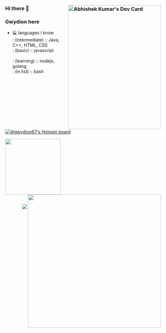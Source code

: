 ### Hi there 👋 <a href="https://app.daily.dev/gwydion67"><img style="float: right; margin: auto;" src="https://api.daily.dev/devcards/2e57308cbca44557aa034d9a3d90170d.png?r=h0u" height="400"  width="300" alt="Abhishek Kumar's Dev Card"/></a>

### Gwydion here 
- 💻 languages i know <br>
  : (intermediate) :: Java, C++, HTML, CSS  <br>
  : (basic) :: javascript <br>  
  : (learning) :: nodejs, golang <br> 
  : (in list) :: bash <br>

[![@gwydion67's Holopin board](https://holopin.me/gwydion67)](https://holopin.io/@gwydion67)
<div>
<a href="https://github.com/gwydion67">
<img height="180" src="https://github-readme-stats-eight-theta.vercel.app/api/top-langs/?username=gwydion67&layout=compact&langs_count=8&theme=nightowl"/>
</a>
<a href="https://github.com/gwydion67">
<img width="430" style="padding: 0" src="https://github-readme-stats-eight-theta.vercel.app/api?username=gwydion67&show_icons=true&theme=nightowl&include_all_commits=true&count_private=true" align="right" />
</a>
</div>

<br>
<p>
  <img src="https://komarev.com/ghpvc/?username=gwydion67&style=flat-square" align="right"/>
</a> 
</p>

<!--
**gwydion67/gwydion67** is a ✨ _special_ ✨ repository because its `README.md` (this file) appears on your GitHub profile.

Here are some ideas to get you started:

- 🔭 I’m currently working on ...
- 🌱 I’m currently learning ...
- 👯 I’m looking to collaborate on ...
- 🤔 I’m looking for help with ...
- 💬 Ask me about ...
- 📫 How to reach me: ...
- 😄 Pronouns: ...
- ⚡ Fun fact: ...
-->

